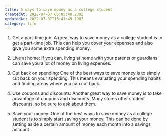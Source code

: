 ```yaml
---
title: 5 ways to save money as a college student
createdAt: 2022-07-07T06:05:40.230Z
updatedAt: 2022-07-07T16:41:49.190Z
category: life
---
```


1. Get a part-time job: A great way to save money as a college student is to get a part-time job. This can help you cover your expenses and also give you some extra spending money.

2. Live at home: If you can, living at home with your parents or guardians can save you a lot of money on living expenses.

3. Cut back on spending: One of the best ways to save money is to simply cut back on your spending. This means evaluating your spending habits and finding areas where you can cut back.

4. Use coupons and discounts: Another great way to save money is to take advantage of coupons and discounts. Many stores offer student discounts, so be sure to ask about them.

5. Save your money: One of the best ways to save money as a college student is to simply start saving your money. This can be done by setting aside a certain amount of money each month into a savings account.

